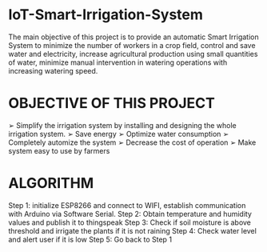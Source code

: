 # IoT-Smart-Irrigation-System
The main objective of this project is to provide an automatic Smart  Irrigation System to minimize the number of workers in a crop field,  control and save water and electricity, increase agricultural production  using small quantities of water, minimize manual intervention in  watering operations with increasing watering speed.

# OBJECTIVE OF THIS PROJECT  
➢ Simplify the irrigation system by installing and designing the whole 
irrigation system.
➢ Save energy
➢ Optimize water consumption 
➢ Completely automize the system
➢ Decrease the cost of operation 
➢ Make system easy to use by farmers

# ALGORITHM
Step 1: initialize ESP8266 and connect to WIFI, establish 
communication with Arduino via Software Serial.
Step 2: Obtain temperature and humidity values and publish it to 
thingspeak 
Step 3: Check if soil moisture is above threshold and irrigate the plants if 
it is not raining 
Step 4: Check water level and alert user if it is low 
Step 5: Go back to Step 1
